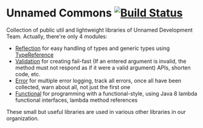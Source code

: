 # Unnamed Commons [![Build Status](https://travis-ci.com/unnamed/commons.svg?branch=master)](https://travis-ci.com/unnamed/commons)
Collection of public util and lightweight libraries of Unnamed Development Team.
Actually, there're only 4 modules:
- [Reflection](https://github.com/unnamed/commons/tree/master/reflect) for easy handling of types and generic types using [TypeReference](https://github.com/unnamed/commons/blob/master/reflect/src/main/java/team/unnamed/reflect/identity/TypeReference.java)
- [Validation](https://github.com/unnamed/commons/tree/master/validation) for creating fail-fast (If an entered argument is invalid, the method must not respond as if it were a valid argument) APIs, shorten code, etc.
- [Error](https://github.com/unnamed/commons/tree/master/error) for multiple error logging, track all errors, once all have been collected, warn about all, not just the first one
- [Functional](https://github.com/unnamed/commons/tree/master/functional) for programming with a functional-style, using Java 8 lambda functional interfaces, lambda method references

These small but useful libraries are used in various other libraries in our organization.